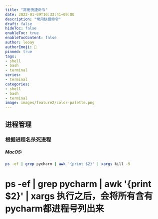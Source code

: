 ```yaml
---
title: "常用快捷命令"
date: 2022-01-09T10:33:41+09:00
description: "常用快捷命令"
draft: false
hideToc: false
enableToc: true
enableTocContent: false
author: leoay
authorEmoji: 🎅
pinned: true
tags:
- shell
- bash
- terminal
series:
- terminal
categories:
- shell
- bash
- terminal
image: images/feature2/color-palette.png
---
```



## 进程管理
### 根据进程名杀死进程

##### MacOS:

```bash
ps -ef | grep pycharm | awk '{print $2}' | xargs kill -9
```
# ps -ef | grep pycharm | awk '{print $2}' | xargs 执行之后，会将所有含有pycharm都进程号列出来
